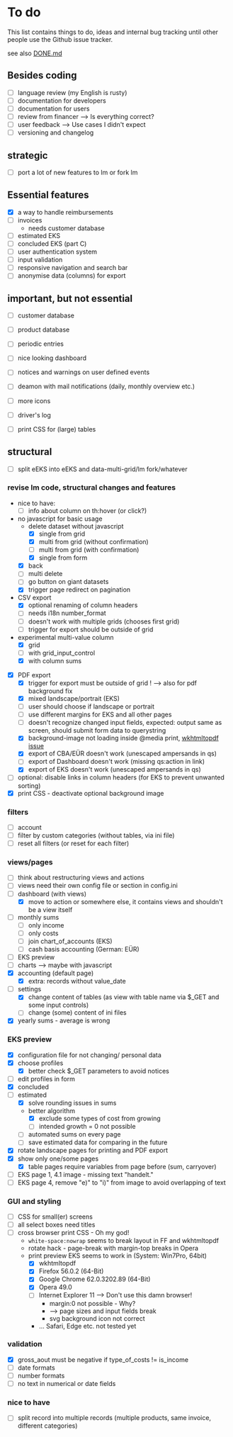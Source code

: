 # To do

This list contains things to do, ideas and internal bug tracking until other people use the Github issue tracker.

see also [DONE.md](DONE.md)

## Besides coding

* [ ] language review (my English is rusty)
* [ ] documentation for developers
* [ ] documentation for users
* [ ] review from financer --> Is everything correct?
* [ ] user feedback --> Use cases I didn't expect
* [ ] versioning and changelog

## strategic

* [ ] port a lot of new features to lm or fork lm

## Essential features

* [x] a way to handle reimbursements
* [ ] invoices
  * needs customer database
* [ ] estimated EKS
* [ ] concluded EKS (part C)
* [ ] user authentication system
* [ ] input validation
* [ ] responsive navigation and search bar
* [ ] anonymise data (columns) for export

## important, but not essential

* [ ] customer database
* [ ] product database
* [ ] periodic entries
* [ ] nice looking dashboard
* [ ] notices and warnings on user defined events
* [ ] deamon with mail notifications (daily, monthly overview etc.)
* [ ] more icons
* [ ] driver's log
* [ ] print CSS for (large) tables


## structural

* [ ] split eEKS into eEKS and data-multi-grid/lm fork/whatever

### revise lm code, structural changes and features

* nice to have:
  * [ ] info about column on th:hover (or click?)
* no javascript for basic usage
  * delete dataset without javascript
    * [x] single from grid
    * [x] multi from grid (without confirmation)
    * [ ] multi from grid (with confirmation)
    * [x] single from form
  * [x] back
  * [ ] multi delete
  * [ ] go button on giant datasets
  * [x] trigger page redirect on pagination
* CSV export
  * [x] optional renaming of column headers
  * [ ] needs i18n number_format
  * [ ] doesn't work with multiple grids (chooses first grid)
  * [ ] trigger for export should be outside of grid
* experimental multi-value column
  * [x] grid
  * [ ] with grid_input_control
  * [x] with column sums
* [x] PDF export
  * [x] trigger for export must be outside of grid ! --> also for pdf background fix
  * [x] mixed landscape/portrait (EKS)
  * [ ] user should choose if landscape or portrait
  * [ ] use different margins for EKS and all other pages
  * [ ] doesn't recognize changed input fields, expected: output same as screen, should submit form data to querystring
  * [x] background-image not loading inside @media print, [wkhtmltopdf issue](https://github.com/wkhtmltopdf/wkhtmltopdf/issues/3126)
  * [x] export of CBA/EÜR doesn't work (unescaped ampersands in qs)
  * [ ] export of Dashboard doesn't work (missing qs:action in link)
  * [x] export of EKS doesn't work  (unescaped ampersands in qs)
* [ ] optional: disable links in column headers (for EKS to prevent unwanted sorting)
* [x] print CSS - deactivate optional background image

### filters

* [ ] account
* [ ] filter by custom categories (without tables, via ini file)
* [ ] reset all filters (or reset for each filter)

### views/pages

* [ ] think about restructuring views and actions
* [ ] views need their own config file or section in config.ini
* [ ] dashboard (with views)
  * [x] move to action or somewhere else, it contains views and shouldn't be a view itself
* [ ] monthly sums
  * [ ] only income
  * [ ] only costs
  * [ ] join chart_of_accounts (EKS)
  * [ ] cash basis accounting (German: EÜR)
* [ ] EKS preview
* [ ] charts --> maybe with javascript
* [x] accounting (default page)
  * [x] extra: records without value_date
* [ ] settings
  * [x] change content of tables (as view with table name via $_GET and some input controls)
  * [ ] change (some) content of ini files
* [x] yearly sums - average is wrong

### EKS preview

* [x] configuration file for not changing/ personal data
* [x] choose profiles
  * [x] better check $_GET parameters to avoid notices
* [ ] edit profiles in form
* [x] concluded
* [ ] estimated
  * [x] solve rounding issues in sums
  * better algorithm
    * [x] exclude some types of cost from growing
    * [ ] intended growth = 0 not possible
  * [ ] automated sums on every page
  * [ ] save estimated data for comparing in the future
* [x] rotate landscape pages for printing and PDF export
* [x] show only one/some pages
  * [x] table pages require variables from page before (sum, carryover)
* [ ] EKS page 1, 4.1 image - missing text "handelt."
* [ ] EKS page 4, remove "e)" to "i)" from image to avoid overlapping of text

### GUI and styling

* [ ] CSS for small(er) screens
* [ ] all select boxes need titles
* [ ] cross browser print CSS - Oh my god!
  * `white-space:nowrap` seems to break layout in FF and wkhtmltopdf
  * rotate hack - page-break with margin-top breaks in Opera
  * print preview EKS seems to work in (System: Win7Pro, 64bit)
    * [x] wkhtmltopdf
    * [x] Firefox 56.0.2 (64-Bit)
    * [x] Google Chrome 62.0.3202.89 (64-Bit)
    * [x] Opera 49.0
    * [ ] Internet Explorer 11 --> Don't use this damn browser!
      * margin:0 not possible - Why?
      * --> page sizes and input fields break
      * svg background icon not correct
    * ... Safari, Edge etc. not tested yet

### validation

* [x] gross_aout must be negative if type_of_costs != is_income
* [ ] date formats
* [ ] number formats
* [ ] no text in numerical or date fields

### nice to have

* [ ] split record into multiple records (multiple products, same invoice, different categories)